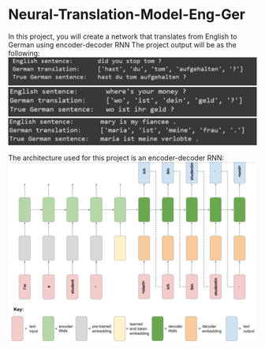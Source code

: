 # Neural-Translation-Model-Eng-Ger
In this project, you will create a network that translates from English to German using encoder-decoder RNN
The project output will be as the following:
![Translation example](https://github.com/JorgeSC98/Neural-Translation-Model-Eng-Ger/blob/main/example1.png?raw=true)
![Translation example](https://github.com/JorgeSC98/Neural-Translation-Model-Eng-Ger/blob/main/example2.png?raw=true)
![Translation example](https://github.com/JorgeSC98/Neural-Translation-Model-Eng-Ger/blob/main/example3.png?raw=true)

The architecture used for this project is an encoder-decoder RNN:
![Translation example](https://github.com/JorgeSC98/Neural-Translation-Model-Eng-Ger/blob/main/Architecture2.png?raw=true)

